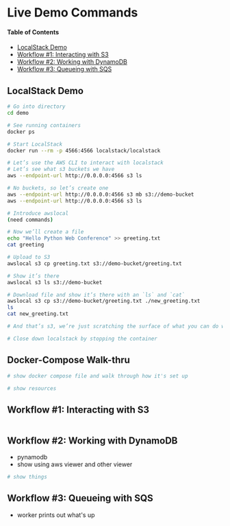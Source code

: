 # Live Demo Commands

#### Table of Contents

<!-- TOC -->

- [LocalStack Demo](#localstack-demo)
- [Workflow #1: Interacting with S3](#workflow-1-interacting-with-s3)
- [Workflow #2: Working with DynamoDB](#workflow-2-working-with-dynamodb)
- [Workflow #3: Queueing with SQS](#workflow-3-queueing-with-sqs)

<!-- /TOC -->

## LocalStack Demo

```bash
# Go into directory
cd demo

# See running containers
docker ps

# Start LocalStack
docker run --rm -p 4566:4566 localstack/localstack

# Let’s use the AWS CLI to interact with localstack
# Let’s see what s3 buckets we have
aws --endpoint-url http://0.0.0.0:4566 s3 ls

# No buckets, so let’s create one
aws --endpoint-url http://0.0.0.0:4566 s3 mb s3://demo-bucket
aws --endpoint-url http://0.0.0.0:4566 s3 ls

# Introduce awslocal
(need commands)

# Now we’ll create a file
echo "Hello Python Web Conference" >> greeting.txt
cat greeting

# Upload to S3
awslocal s3 cp greeting.txt s3://demo-bucket/greeting.txt

# Show it’s there
awslocal s3 ls s3://demo-bucket

# Download file and show it’s there with an `ls` and `cat`
awslocal s3 cp s3://demo-bucket/greeting.txt ./new_greeting.txt
ls
cat new_greeting.txt

# And that’s s3, we’re just scratching the surface of what you can do with localstack.

# Close down localstack by stopping the container
```

## Docker-Compose Walk-thru

```bash
# show docker compose file and walk through how it's set up

# show resources
```

## Workflow #1: Interacting with S3

```bash
```

## Workflow #2: Working with DynamoDB

- pynamodb
- show using aws viewer and other viewer

```bash
# show things
```

## Workflow #3: Queueing with SQS

- worker prints out what's up

```bash
```
